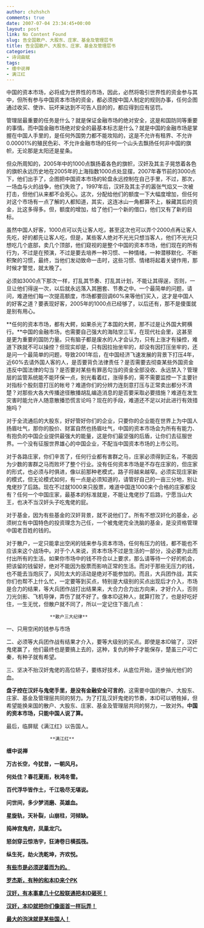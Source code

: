 ```yaml
---
author: chzhshch
comments: true
date: 2007-07-04 23:34:45+00:00
layout: post
link: No Content Found
slug: 告全国散户、大股东、庄家、基金及管理层书
title: 告全国散户、大股东、庄家、基金及管理层书
categories:
- 诗词曲赋
tags:
- 缠中说禅
- 满江红
---
```


			

中国的资本市场，必将成为世界性的市场，因此，必然将吸引世界性的资金参与其中，但所有参与中国资本市场的资金，都必须按中国人制定的规则办事，任何企图通过收买、使诈、玩坏来达到不可告人目的的，都应得到应有惩罚。

管理层最重要的任务是什么？就是保证金融市场的绝对安全，这是和国防同等重要的事情。而中国金融市场绝对安全的最基本标志是什么？就是中国的金融市场是掌握在中国人手里的，是任何外国势力都不能攻陷的，这是不允许有租界、不允许0.00001%的殖民色彩、不允许金融市场的任何一个山头去飘扬任何非中国的旗帜，无论那是太阳还是星条。

但众所周知的，2005年中的1000点飘扬着各色的旗帜，汉奸及其主子晃悠着各色的旗帜永远历史地在2005年的上海指数1000点处显摆，2007年春节前的3000点下，他们出手了，企图把中国资本市场的轮盘永远控制在自己手里，不过，那次，一场血与火的战争，他们失败了，1997年后，汉奸及其主子的嚣张气焰又一次被打击，但他们从来都不会死心。这次，分配给他们的额度一下大幅度增加，但任何对这个市场有一点了解的人都知道，其实，这连冰山一角都算不上，躲藏其后的资金，比这多得多。但，额度的增加，给了他们一个新的借口，他们又有了新的目标。

虽然中国人好客，1000点可以先让客人吃，甚至这次也可以弄个2000点再让客人先吃，好的都先让客人吃，但是，某些客人绝对不光光只想当客人，他们不光光只想吃几个底部，卖几个顶部，他们窥视的是整个中国的资本市场，他们现在的所有行为，不过是在预演，不过是要去培养一种习惯、一种情绪，一种潜移默化、不断积聚的习惯，最终，当他们发动致命一击时，这些习惯、情绪将起着关键作用，那时候才警觉，就太晚了。

必须如3000点下那次一样，打乱其节奏、打乱其计划，不能让其得逞，否则，一旦让他们得逞一次，以后就永远落入其圈套、节奏之中。一个最简单的问题，请问，难道他们每一次提高额度，市场都要回调60%来等他们买入，这才是中国人的好客之道？要表现好客，2005年的1000点已经够了，以后还有，那不是傻蛋就是别有用心。

**任何的资本市场，都有大鳄，如果杀光了本国的大鳄，那不过是让外国大鳄横行。**中国的金融市场，也需要自己强大的海陆空三军，在现代社会里，这甚至是更为重要的国防力量。只有脑子都是废水的人才会认为，只有上涨才有操控，难道下跌就不可以操控？但现实却是，只有因拉抬坐牢的，却没有因打压坐牢的，还是问一个最简单的问题，导致2001年后，在中国经济飞速发展的背景下打压4年，近60%去请外国人客的人，是否要背负法律责任？是否需要去彻查某些外国资金违反中国法律的勾当？是否要对某些有罪恶勾当的资金全部没收、永远禁入？管理层的监管系统能不能环保一点，别光看着红，涨得多的，需不需要监控一下主要针对指标个股刻意打压的帐号？难道你们的分辨力连刻意打压与正常卖出都分不清楚？对那些大各大传播途径散播胡乱编造消息的是否要采取必要措施？难道在发生灾害时能允许人随意散播恐慌言论吗？现在的手段，难道还不足以对此进行有效措施吗？

对于全流通后的大股东，好好管好你们的企业，只要你的企业能在世界上为中国人扬眉吐气，那你的股价、财富自然也扬眉吐气，中国的资本市场会为所有有能力、有抱负的中国企业提供最强大的能量，这是你们最坚强的后盾，让你们去征服世界。一个没有征服世界雄心的中国企业，不配当中国资本市场的上市公司。

对于各路庄家，你们辛苦了，任何行业都有害群之马，庄家必须得到正名，不能因为少数的害群之马而败坏了整个行业。没有任何资本市场是不存在庄家的，但庄家的形式，也必须与时俱进，像以前那种老模式，路子将越来越窄。必须实现庄家新的模式，但无论模式如何，有一点是必须知道的，请管好自己的一亩三分地，别让鬼佬抄了后路。现在不过就1000来只股票，难道中国连1000来个合格的庄家都没有？任何一个中国庄家，最基本的标准就是，不能让鬼佬抄了后路，宁愿当山大王，也决不当汉奸头子吃鬼佬的屁。

对于基金，因为有些基金的汉奸背景，就不说他们了。所有不想汉奸化的基金，必须树立有中国特色的投资理念为己任，一个被鬼佬完全洗脑的基金，是没资格管理中国老百姓的钱的。

对于散户，一定只能拿出空闲的钱来参与资本市场，任何有压力的钱，都不能也不应该来这个战场中。对于个人来说，资本市场不过是生活的一部分，没必要为此而付出所有的生活。如果你市场中的钱不符合以上要求，那么请等待一个好的机会，把该留的钱留好，绝对不能因为股票而影响正常的生活。而对于那些无压力的钱，也不能去当炮灰了，风险太大的活动是绝对不能参加的。而且，大兵团作战，其实你们也帮不上什么忙，一定要等到买点，特别是大级别的买点出现后才介入，市场是合力的结果，等大兵团作战打出结果来，大合力合力出方向来，才好介入，否则刀光剑影、飞机导弹，弄伤了就不好了。像本ID这种人，就算打败了，也是好吃好住，一生无忧，但散户就不同了，所以一定记住下面几点：

                    **散户三大纪律**

一、只用空闲的钱参与市场

二、必须等大兵团作战有结果才介入，要等大级别的买点。即使是本ID输了，汉奸鬼佬赢了，他们最终也是要搞上去的，这种，复仇的种子才能保存，楚虽三户可亡秦，有种子就有希望。

三、坚决不抬汉奸鬼佬的高位轿子，要练好技术，从底位开始，逐步抽光他们的血。

**盘子控在汉奸与鬼佬手里，是没有金融安全可言的**，这需要中国的散户、大股东、庄家、基金及管理层共同的努力。为了打乱汉奸鬼佬的节奏，本ID可以牺牲掉，但希望能换来国的散户、大股东、庄家、基金及管理层共同的努力，一致对外。**中国的资本市场，只能中国人说了算。**

最后，临屏赋《满江红》以告国人。

                    **满江红**

**缠中说禅**

**万古长空，今犹昔，一朝风月。**

**何处住？春花夏雨，秋鸿冬雪。**

**百代浮华皆作土，千江吸尽无堪说。**

**问世间，多少梦消磨、英雄血。**

**星旋轨，天补裂，山崩柱，河倾缺。**

**捣神宫鬼府，凤巢龙穴。**

**怒剑穿云惊浩宇，狂涛卷日横孤筏。**

**纵生死，劫火洗乾坤，齐欢悦。**

[**有些市是必须逆着而为的。**](http://blog.sina.com.cn/u/486e105c01000bi0)

[**罗杰斯，有种的和本ID来个PK**](http://blog.sina.com.cn/u/486e105c010008c7)

[**汉奸，有本事拿几十亿股联通把本ID砸死！**](http://blog.sina.com.cn/u/486e105c010008uc)

[**汉奸，本ID就把你们像面首一样玩弄！**](http://blog.sina.com.cn/u/486e105c010008wj)

[**最大的泡沫就是某些国人！**](http://blog.sina.com.cn/u/486e105c010008bk)
